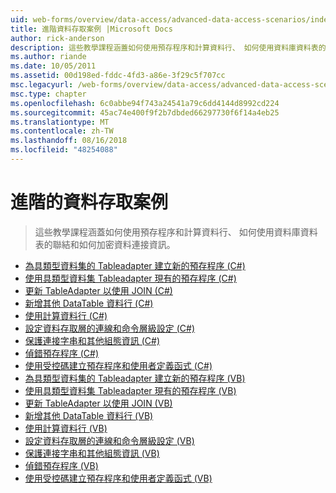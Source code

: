 ```yaml
---
uid: web-forms/overview/data-access/advanced-data-access-scenarios/index
title: 進階資料存取案例 |Microsoft Docs
author: rick-anderson
description: 這些教學課程涵蓋如何使用預存程序和計算資料行、 如何使用資料庫資料表的聯結和如何加密的資料連接資訊...
ms.author: riande
ms.date: 10/05/2011
ms.assetid: 00d198ed-fddc-4fd3-a86e-3f29c5f707cc
msc.legacyurl: /web-forms/overview/data-access/advanced-data-access-scenarios
msc.type: chapter
ms.openlocfilehash: 6c0abbe94f743a24541a79c6dd4144d8992cd224
ms.sourcegitcommit: 45ac74e400f9f2b7dbded66297730f6f14a4eb25
ms.translationtype: MT
ms.contentlocale: zh-TW
ms.lasthandoff: 08/16/2018
ms.locfileid: "48254088"
---
```

<a name="advanced-data-access-scenarios"></a>進階的資料存取案例
====================
> 這些教學課程涵蓋如何使用預存程序和計算資料行、 如何使用資料庫資料表的聯結和如何加密資料連接資訊。


- [為具類型資料集的 Tableadapter 建立新的預存程序 (C#)](creating-new-stored-procedures-for-the-typed-dataset-s-tableadapters-cs.md)
- [使用具類型資料集 Tableadapter 現有的預存程序 (C#)](using-existing-stored-procedures-for-the-typed-dataset-s-tableadapters-cs.md)
- [更新 TableAdapter 以使用 JOIN (C#)](updating-the-tableadapter-to-use-joins-cs.md)
- [新增其他 DataTable 資料行 (C#)](adding-additional-datatable-columns-cs.md)
- [使用計算資料行 (C#)](working-with-computed-columns-cs.md)
- [設定資料存取層的連線和命令層級設定 (C#)](configuring-the-data-access-layer-s-connection-and-command-level-settings-cs.md)
- [保護連接字串和其他組態資訊 (C#)](protecting-connection-strings-and-other-configuration-information-cs.md)
- [偵錯預存程序 (C#)](debugging-stored-procedures-cs.md)
- [使用受控碼建立預存程序和使用者定義函式 (C#)](creating-stored-procedures-and-user-defined-functions-with-managed-code-cs.md)
- [為具類型資料集的 Tableadapter 建立新的預存程序 (VB)](creating-new-stored-procedures-for-the-typed-dataset-s-tableadapters-vb.md)
- [使用具類型資料集 Tableadapter 現有的預存程序 (VB)](using-existing-stored-procedures-for-the-typed-dataset-s-tableadapters-vb.md)
- [更新 TableAdapter 以使用 JOIN (VB)](updating-the-tableadapter-to-use-joins-vb.md)
- [新增其他 DataTable 資料行 (VB)](adding-additional-datatable-columns-vb.md)
- [使用計算資料行 (VB)](working-with-computed-columns-vb.md)
- [設定資料存取層的連線和命令層級設定 (VB)](configuring-the-data-access-layer-s-connection-and-command-level-settings-vb.md)
- [保護連接字串和其他組態資訊 (VB)](protecting-connection-strings-and-other-configuration-information-vb.md)
- [偵錯預存程序 (VB)](debugging-stored-procedures-vb.md)
- [使用受控碼建立預存程序和使用者定義函式 (VB)](creating-stored-procedures-and-user-defined-functions-with-managed-code-vb.md)
